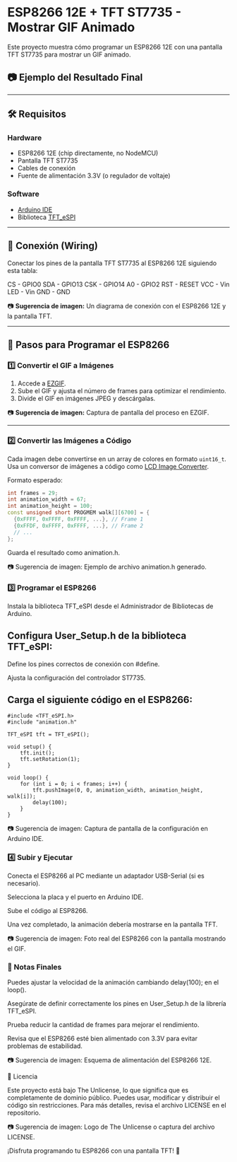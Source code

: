 # ESP8266 12E + TFT ST7735 - Mostrar GIF Animado

Este proyecto muestra cómo programar un ESP8266 12E con una pantalla TFT ST7735 para mostrar un GIF animado.

## 📷 Ejemplo del Resultado Final

---

## 🛠 Requisitos

### Hardware

- ESP8266 12E (chip directamente, no NodeMCU)
- Pantalla TFT ST7735
- Cables de conexión
- Fuente de alimentación 3.3V (o regulador de voltaje)

### Software

- [Arduino IDE](https://www.arduino.cc/en/software)
- Biblioteca [TFT_eSPI](https://github.com/Bodmer/TFT_eSPI)

---

## 🔌 Conexión (Wiring)

Conectar los pines de la pantalla TFT ST7735 al ESP8266 12E siguiendo esta tabla:

CS  - GPIO0
SDA - GPIO13
CSK - GPIO14
A0  - GPIO2
RST - RESET
VCC - Vin
LED - Vin
GND - GND


📷 **Sugerencia de imagen:** Un diagrama de conexión con el ESP8266 12E y la pantalla TFT.

---

## 🚀 Pasos para Programar el ESP8266

### 1️⃣ Convertir el GIF a Imágenes

1. Accede a [EZGIF](https://ezgif.com/split).
2. Sube el GIF y ajusta el número de frames para optimizar el rendimiento.
3. Divide el GIF en imágenes JPEG y descárgalas.

📷 **Sugerencia de imagen:** Captura de pantalla del proceso en EZGIF.

---

### 2️⃣ Convertir las Imágenes a Código

Cada imagen debe convertirse en un array de colores en formato `uint16_t`. Usa un conversor de imágenes a código como [LCD Image Converter](https://www.riuson.com/lcd-image-converter/).

Formato esperado:

```cpp
int frames = 29;
int animation_width = 67;
int animation_height = 100;
const unsigned short PROGMEM walk[][6700] = {
  {0xFFFF, 0xFFFF, 0xFFFF, ...}, // Frame 1
  {0xFFDF, 0xFFFF, 0xFFFF, ...}, // Frame 2
  // ...
};
```
Guarda el resultado como animation.h.

📷 Sugerencia de imagen: Ejemplo de archivo animation.h generado.

### 3️⃣ Programar el ESP8266

Instala la biblioteca TFT_eSPI desde el Administrador de Bibliotecas de Arduino.

## Configura User_Setup.h de la biblioteca TFT_eSPI:

Define los pines correctos de conexión con #define.

Ajusta la configuración del controlador ST7735.

## Carga el siguiente código en el ESP8266:

```
#include <TFT_eSPI.h>
#include "animation.h"

TFT_eSPI tft = TFT_eSPI();

void setup() {
    tft.init();
    tft.setRotation(1);
}

void loop() {
    for (int i = 0; i < frames; i++) {
        tft.pushImage(0, 0, animation_width, animation_height, walk[i]);
        delay(100);
    }
}
```

📷 Sugerencia de imagen: Captura de pantalla de la configuración en Arduino IDE.

### 4️⃣ Subir y Ejecutar

Conecta el ESP8266 al PC mediante un adaptador USB-Serial (si es necesario).

Selecciona la placa y el puerto en Arduino IDE.

Sube el código al ESP8266.

Una vez completado, la animación debería mostrarse en la pantalla TFT.

📷 Sugerencia de imagen: Foto real del ESP8266 con la pantalla mostrando el GIF.

### 🎯 Notas Finales

Puedes ajustar la velocidad de la animación cambiando delay(100); en el loop().

Asegúrate de definir correctamente los pines en User_Setup.h de la librería TFT_eSPI.

Prueba reducir la cantidad de frames para mejorar el rendimiento.

Revisa que el ESP8266 esté bien alimentado con 3.3V para evitar problemas de estabilidad.

📷 Sugerencia de imagen: Esquema de alimentación del ESP8266 12E.

📜 Licencia

Este proyecto está bajo The Unlicense, lo que significa que es completamente de dominio público. Puedes usar, modificar y distribuir el código sin restricciones. Para más detalles, revisa el archivo LICENSE en el repositorio.

📷 Sugerencia de imagen: Logo de The Unlicense o captura del archivo LICENSE.

¡Disfruta programando tu ESP8266 con una pantalla TFT! 🚀

